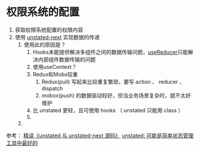 <!--
 * @Descripttion: 
 * @version: 
 * @Author: shenjia
 * @Date: 2021-09-27 10:50:44
 * @LastEditors: shenjia
 * @LastEditTime: 2021-09-27 13:46:01
-->
# 权限系统的配置

1. 获取权限系统配置的权限内容
2. 使用 [unstated-next](https://github.com/jamiebuilds/unstated-next) 实现数据的传递
   1. 使用此的原因是？
      1. Hooks未能提供解决多组件之间的数据传输问题，[useReducer](https://zh-hans.reactjs.org/docs/hooks-reference.html#usereducer)只能解决内部组件数据传输的问题
      2. 使用useContext？
      3. Redux和Mobx较重
         1. Redux(pull) 写起来比较重复繁琐，要写 action 、 reducer 、 dispatch
         2. mobox(push) 的数据驱动较好，但当业务场景复杂时，就不太好维护
      4. 比 unstated 更轻，且可使用 hooks （ unstated 只能用 class ）
      5. 
   2. 






参考：
[精读《unstated 与 unstated-next 源码》](https://zhuanlan.zhihu.com/p/93500556)
[unstated: 可能是简单状态管理工具中最好的](https://zhuanlan.zhihu.com/p/48219978)